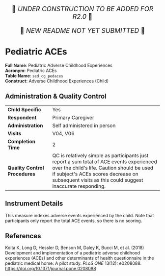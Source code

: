 <p style="text-align: center; font-size: 1.5em;">🚧 <i>UNDER CONSTRUCTION TO BE ADDED FOR R2.0</i> 🚧 </p>
<p style="text-align: center; font-size: 1.5em;">🚧 <i>NEW README NOT YET SUBMITTED</i> 🚧 </p>

# Pediatric ACEs

**Full Name**: Pediatric Adverse Childhood Experiences       
**Acronym:** Pediatric ACEs           
**Table Name**: `sed_cg_pedaces`    
**Construct:** Adverse Childhood Experiences (Child)


## Administration & Quality Control

<table class="table-no-vertical-lines" style="width: 100%; border-collapse: collapse; table-layout: fixed;">
<tbody>
<tr><td><b>Child Specific</b></td>
<td>Yes </td></tr>
<tr><td><b>Respondent</b></td>
<td>Primary Caregiver</td></tr>
<tr><td><b>Administration</b></td>
<td style="word-wrap: break-word; white-space: normal;">Self administered in person</td></tr>
<tr><td><b>Visits</b></td>
<td>V04, V06</td></tr>
<tr><td><b>Completion Time</b></td>
<td>2</td></tr>
<tr><td><b>Quality Control Procedures</b></td>
<td style="word-wrap: break-word; white-space: normal;">QC is relatively simple as participants just report a sum total of ACE events experienced over the child's life.  Caution should be used if subject's ACEs scores decrease on subsequent visits as this could suggest inaccurate responding.</td></tr>      
</tbody>
</table>

## Instrument Details

This measure indexes adverse events experienced by the child. Note that participants only report the total ACE events, so there is no scoring.

## References

<div class="references"> 
<p>Koita K, Long D, Hessler D, Benson M, Daley K, Bucci M, et al. (2018) Development and implementation of a pediatric adverse childhood experiences (ACEs) and other determinants of health questionnaire in the pediatric medical home: A pilot study. <i>PLoS ONE</i> 13(12): e0208088. <a href="https://doi.org/10.1371/journal.pone.0208088">https://doi.org/10.1371/journal.pone.0208088</a></p>  
</div> 

<br>

